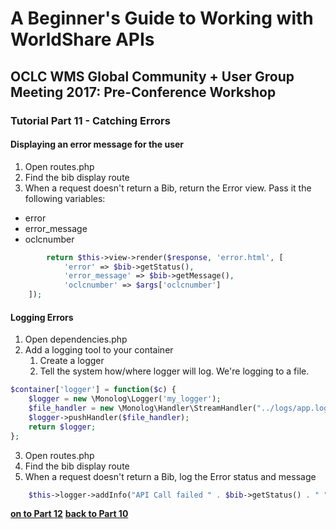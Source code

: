 # A Beginner's Guide to Working with WorldShare APIs
## OCLC WMS Global Community + User Group Meeting 2017: Pre-Conference Workshop
### Tutorial Part 11 - Catching Errors

#### Displaying an error message for the user
1. Open routes.php
2. Find the bib display route
3. When a request doesn't return a Bib, return the Error view. Pass it the following variables:
- error
- error_message
- oclcnumber
```php
        return $this->view->render($response, 'error.html', [
            'error' => $bib->getStatus(),
            'error_message' => $bib->getMessage(),
            'oclcnumber' => $args['oclcnumber']
    ]);
```

#### Logging Errors
1. Open dependencies.php
2. Add a logging tool to your container
    1. Create a logger
    2. Tell the system how/where logger will log. We're logging to a file.
```php
$container['logger'] = function($c) {
    $logger = new \Monolog\Logger('my_logger');
    $file_handler = new \Monolog\Handler\StreamHandler("../logs/app.log");
    $logger->pushHandler($file_handler);
    return $logger;
};
```
3. Open routes.php
4. Find the bib display route
5. When a request doesn't return a Bib, log the Error status and message
```php
    $this->logger->addInfo("API Call failed " . $bib->getStatus() . " " . $bib->getMessage());
```

**[on to Part 12](tutorial-12.md)**
**[back to Part 10](tutorial-10.md)**